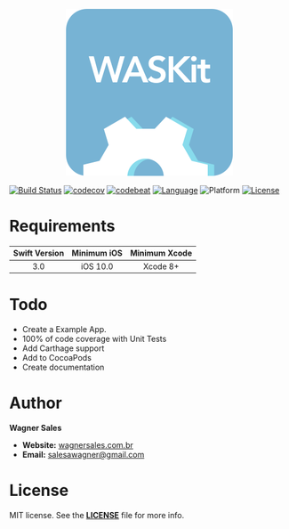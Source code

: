 <p align="center"><img src="_files/Documentation/Logo.png" alt="waschat Banner"></p>

[![Build Status](https://travis-ci.org/salesawagner/WASKit.svg?branch=master&style=flat)](https://travis-ci.org/salesawagner/waskit)
[![codecov](https://codecov.io/gh/salesawagner/waskit/branch/master/graph/badge.svg?style=flat)](https://codecov.io/gh/salesawagner/waskit)
[![codebeat](https://codebeat.co/badges/fbf6c9f7-7508-4c66-8758-f440e5e1a6f3?style=flat)](https://codebeat.co/projects/github-com-salesawagner-waskit)
[![Language](https://img.shields.io/badge/language-Swift%203.0-orange.svg?style=flat)](https://developer.apple.com/swift/)
![Platform](https://img.shields.io/badge/platform-iOS-ffc713.svg?style=flat)
[![License](https://img.shields.io/badge/license-MIT-lightgrey.svg?style=flat)](https://github.com/salesawagner/waschat/blob/master/LICENSE)

Requirements
=====================
| Swift Version | Minimum iOS  | Minimum Xcode  |
|:--------------------:|:---------------------------:|:----------------------------:|
| 3.0 | iOS 10.0 | Xcode 8+ |

Todo
====
- Create a Example App.
- 100% of code coverage with Unit Tests
- Add Carthage support
- Add to CocoaPods
- Create documentation

Author
==================
**Wagner Sales**

- **Website:** <a href="http://www.wagnersales.com.br">wagnersales.com.br</a>
- **Email:** <a href="mailto:salesawagner@gmail.com">salesawagner@gmail.com</a>

License
================
MIT license. See the **[LICENSE](https://github.com/salesawagner/waschat/blob/master/LICENSE)** file for more info.